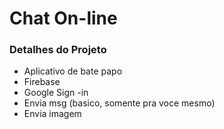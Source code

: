 # Chat On-line

### Detalhes do Projeto

- Aplicativo de bate papo
- Firebase
- Google Sign -in
- Envia msg (basico, somente pra voce mesmo)
- Envia imagem
